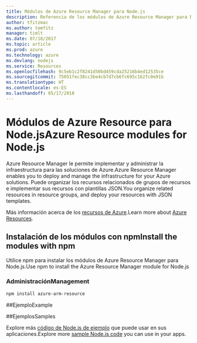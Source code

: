 ```yaml
---
title: Módulos de Azure Resource Manager para Node.js
description: Referencia de los módulos de Azure Resource Manager para Node.js
author: tfitzmac
ms.author: tomfitz
manager: timlt
ms.date: 07/18/2017
ms.topic: article
ms.prod: azure
ms.technology: azure
ms.devlang: nodejs
ms.service: Resources
ms.openlocfilehash: 9c5eb1c2f8241d50bd459cda25216b4ed12535ce
ms.sourcegitcommit: 75051fec38cc3be4cb7d7cb6fc695c162fc0e91b
ms.translationtype: HT
ms.contentlocale: es-ES
ms.lasthandoff: 05/17/2018
---
```

# <a name="azure-resource-modules-for-nodejs"></a><span data-ttu-id="a756d-103">Módulos de Azure Resource para Node.js</span><span class="sxs-lookup"><span data-stu-id="a756d-103">Azure Resource modules for Node.js</span></span>

<span data-ttu-id="a756d-104">Azure Resource Manager le permite implementar y administrar la infraestructura para las soluciones de Azure.</span><span class="sxs-lookup"><span data-stu-id="a756d-104">Azure Resource Manager enables you to deploy and manage the infrastructure for your Azure solutions.</span></span> <span data-ttu-id="a756d-105">Puede organizar los recursos relacionados de grupos de recursos e implementar sus recursos con plantillas JSON.</span><span class="sxs-lookup"><span data-stu-id="a756d-105">You organize related resources in resource groups, and deploy your resources with JSON templates.</span></span>

<span data-ttu-id="a756d-106">Más información acerca de los [recursos de Azure](https://docs.microsoft.com/azure/azure-resource-manager/).</span><span class="sxs-lookup"><span data-stu-id="a756d-106">Learn more about [Azure Resources](https://docs.microsoft.com/azure/azure-resource-manager/).</span></span>

## <a name="install-the-modules-with-npm"></a><span data-ttu-id="a756d-107">Instalación de los módulos con npm</span><span class="sxs-lookup"><span data-stu-id="a756d-107">Install the modules with npm</span></span>

<span data-ttu-id="a756d-108">Utilice npm para instalar los módulos de Azure Resource Manager para Node.js.</span><span class="sxs-lookup"><span data-stu-id="a756d-108">Use npm to install the Azure Resource Manager module for Node.js</span></span>

### <a name="management"></a><span data-ttu-id="a756d-109">Administración</span><span class="sxs-lookup"><span data-stu-id="a756d-109">Management</span></span>

```bash
npm install azure-arm-resource
```

##<a name="example"></a><span data-ttu-id="a756d-110">Ejemplo</span><span class="sxs-lookup"><span data-stu-id="a756d-110">Example</span></span>

##<a name="samples"></a><span data-ttu-id="a756d-111">Ejemplos</span><span class="sxs-lookup"><span data-stu-id="a756d-111">Samples</span></span>

<span data-ttu-id="a756d-112">Explore más [código de Node.js de ejemplo](https://azure.microsoft.com/resources/samples/?platform=nodejs) que puede usar en sus aplicaciones.</span><span class="sxs-lookup"><span data-stu-id="a756d-112">Explore more [sample Node.js code](https://azure.microsoft.com/resources/samples/?platform=nodejs) you can use in your apps.</span></span>